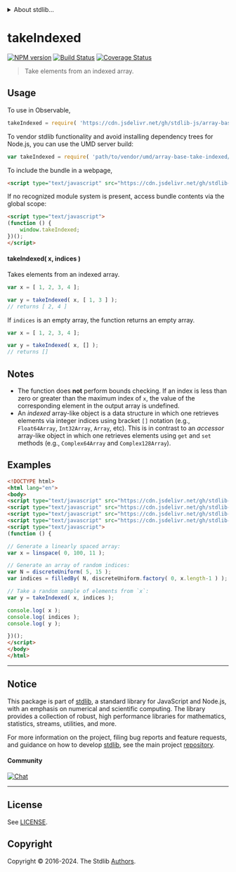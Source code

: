 <!--

@license Apache-2.0

Copyright (c) 2023 The Stdlib Authors.

Licensed under the Apache License, Version 2.0 (the "License");
you may not use this file except in compliance with the License.
You may obtain a copy of the License at

   http://www.apache.org/licenses/LICENSE-2.0

Unless required by applicable law or agreed to in writing, software
distributed under the License is distributed on an "AS IS" BASIS,
WITHOUT WARRANTIES OR CONDITIONS OF ANY KIND, either express or implied.
See the License for the specific language governing permissions and
limitations under the License.

-->


<details>
  <summary>
    About stdlib...
  </summary>
  <p>We believe in a future in which the web is a preferred environment for numerical computation. To help realize this future, we've built stdlib. stdlib is a standard library, with an emphasis on numerical and scientific computation, written in JavaScript (and C) for execution in browsers and in Node.js.</p>
  <p>The library is fully decomposable, being architected in such a way that you can swap out and mix and match APIs and functionality to cater to your exact preferences and use cases.</p>
  <p>When you use stdlib, you can be absolutely certain that you are using the most thorough, rigorous, well-written, studied, documented, tested, measured, and high-quality code out there.</p>
  <p>To join us in bringing numerical computing to the web, get started by checking us out on <a href="https://github.com/stdlib-js/stdlib">GitHub</a>, and please consider <a href="https://opencollective.com/stdlib">financially supporting stdlib</a>. We greatly appreciate your continued support!</p>
</details>

# takeIndexed

[![NPM version][npm-image]][npm-url] [![Build Status][test-image]][test-url] [![Coverage Status][coverage-image]][coverage-url] <!-- [![dependencies][dependencies-image]][dependencies-url] -->

> Take elements from an indexed array.



<section class="usage">

## Usage

To use in Observable,

```javascript
takeIndexed = require( 'https://cdn.jsdelivr.net/gh/stdlib-js/array-base-take-indexed@umd/browser.js' )
```

To vendor stdlib functionality and avoid installing dependency trees for Node.js, you can use the UMD server build:

```javascript
var takeIndexed = require( 'path/to/vendor/umd/array-base-take-indexed/index.js' )
```

To include the bundle in a webpage,

```html
<script type="text/javascript" src="https://cdn.jsdelivr.net/gh/stdlib-js/array-base-take-indexed@umd/browser.js"></script>
```

If no recognized module system is present, access bundle contents via the global scope:

```html
<script type="text/javascript">
(function () {
    window.takeIndexed;
})();
</script>
```

#### takeIndexed( x, indices )

Takes elements from an indexed array.

```javascript
var x = [ 1, 2, 3, 4 ];

var y = takeIndexed( x, [ 1, 3 ] );
// returns [ 2, 4 ]
```

If `indices` is an empty array, the function returns an empty array.

```javascript
var x = [ 1, 2, 3, 4 ];

var y = takeIndexed( x, [] );
// returns []
```

</section>

<!-- /.usage -->

<section class="notes">

## Notes

-   The function does **not** perform bounds checking. If an index is less than zero or greater than the maximum index of `x`, the value of the corresponding element in the output array is undefined.
-   An _indexed_ array-like object is a data structure in which one retrieves elements via integer indices using bracket `[]` notation (e.g., `Float64Array`, `Int32Array`, `Array`, etc). This is in contrast to an _accessor_ array-like object in which one retrieves elements using `get` and `set` methods (e.g., `Complex64Array` and `Complex128Array`).

</section>

<!-- /.notes -->

<section class="examples">

## Examples

<!-- eslint no-undef: "error" -->

```html
<!DOCTYPE html>
<html lang="en">
<body>
<script type="text/javascript" src="https://cdn.jsdelivr.net/gh/stdlib-js/array-base-filled-by@umd/browser.js"></script>
<script type="text/javascript" src="https://cdn.jsdelivr.net/gh/stdlib-js/random-base-discrete-uniform@umd/browser.js"></script>
<script type="text/javascript" src="https://cdn.jsdelivr.net/gh/stdlib-js/array-base-linspace@umd/browser.js"></script>
<script type="text/javascript" src="https://cdn.jsdelivr.net/gh/stdlib-js/array-base-take-indexed@umd/browser.js"></script>
<script type="text/javascript">
(function () {

// Generate a linearly spaced array:
var x = linspace( 0, 100, 11 );

// Generate an array of random indices:
var N = discreteUniform( 5, 15 );
var indices = filledBy( N, discreteUniform.factory( 0, x.length-1 ) );

// Take a random sample of elements from `x`:
var y = takeIndexed( x, indices );

console.log( x );
console.log( indices );
console.log( y );

})();
</script>
</body>
</html>
```

</section>

<!-- /.examples -->

<!-- Section for related `stdlib` packages. Do not manually edit this section, as it is automatically populated. -->

<section class="related">

</section>

<!-- /.related -->

<!-- Section for all links. Make sure to keep an empty line after the `section` element and another before the `/section` close. -->


<section class="main-repo" >

* * *

## Notice

This package is part of [stdlib][stdlib], a standard library for JavaScript and Node.js, with an emphasis on numerical and scientific computing. The library provides a collection of robust, high performance libraries for mathematics, statistics, streams, utilities, and more.

For more information on the project, filing bug reports and feature requests, and guidance on how to develop [stdlib][stdlib], see the main project [repository][stdlib].

#### Community

[![Chat][chat-image]][chat-url]

---

## License

See [LICENSE][stdlib-license].


## Copyright

Copyright &copy; 2016-2024. The Stdlib [Authors][stdlib-authors].

</section>

<!-- /.stdlib -->

<!-- Section for all links. Make sure to keep an empty line after the `section` element and another before the `/section` close. -->

<section class="links">

[npm-image]: http://img.shields.io/npm/v/@stdlib/array-base-take-indexed.svg
[npm-url]: https://npmjs.org/package/@stdlib/array-base-take-indexed

[test-image]: https://github.com/stdlib-js/array-base-take-indexed/actions/workflows/test.yml/badge.svg?branch=v0.2.2
[test-url]: https://github.com/stdlib-js/array-base-take-indexed/actions/workflows/test.yml?query=branch:v0.2.2

[coverage-image]: https://img.shields.io/codecov/c/github/stdlib-js/array-base-take-indexed/main.svg
[coverage-url]: https://codecov.io/github/stdlib-js/array-base-take-indexed?branch=main

<!--

[dependencies-image]: https://img.shields.io/david/stdlib-js/array-base-take-indexed.svg
[dependencies-url]: https://david-dm.org/stdlib-js/array-base-take-indexed/main

-->

[chat-image]: https://img.shields.io/gitter/room/stdlib-js/stdlib.svg
[chat-url]: https://app.gitter.im/#/room/#stdlib-js_stdlib:gitter.im

[stdlib]: https://github.com/stdlib-js/stdlib

[stdlib-authors]: https://github.com/stdlib-js/stdlib/graphs/contributors

[umd]: https://github.com/umdjs/umd
[es-module]: https://developer.mozilla.org/en-US/docs/Web/JavaScript/Guide/Modules

[deno-url]: https://github.com/stdlib-js/array-base-take-indexed/tree/deno
[deno-readme]: https://github.com/stdlib-js/array-base-take-indexed/blob/deno/README.md
[umd-url]: https://github.com/stdlib-js/array-base-take-indexed/tree/umd
[umd-readme]: https://github.com/stdlib-js/array-base-take-indexed/blob/umd/README.md
[esm-url]: https://github.com/stdlib-js/array-base-take-indexed/tree/esm
[esm-readme]: https://github.com/stdlib-js/array-base-take-indexed/blob/esm/README.md
[branches-url]: https://github.com/stdlib-js/array-base-take-indexed/blob/main/branches.md

[stdlib-license]: https://raw.githubusercontent.com/stdlib-js/array-base-take-indexed/main/LICENSE

</section>

<!-- /.links -->
